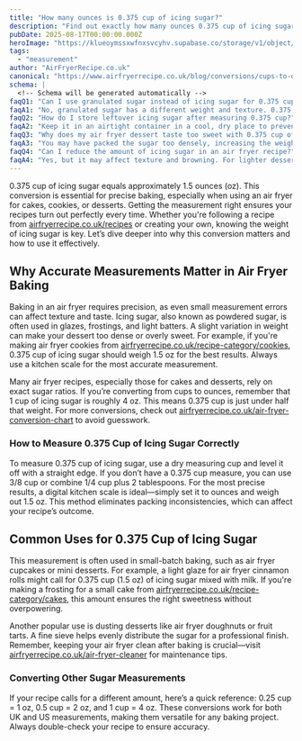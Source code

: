 ```yaml
---
title: "How many ounces is 0.375 cup of icing sugar?"
description: "Find out exactly how many ounces 0.375 cup of icing sugar weighs for perfect baking results every time."
pubDate: 2025-08-17T00:00:00.000Z
heroImage: "https://klueoymssxwfnxsvcyhv.supabase.co/storage/v1/object/public/Shmucket/how-many-ounces-is-0-375-cup-of-icing-sugar.webp"
tags:
  - "measurement"
author: "AirFryerRecipe.co.uk"
canonical: "https://www.airfryerrecipe.co.uk/blog/conversions/cups-to-ounces/how-many-ounces-is-0-375-cup-of-icing-sugar"
schema: |
  <!-- Schema will be generated automatically -->
faqQ1: "Can I use granulated sugar instead of icing sugar for 0.375 cup measurements?"
faqA1: "No, granulated sugar has a different weight and texture. 0.375 cup of granulated sugar weighs about 2.65 oz, compared to 1.5 oz for icing sugar. Substituting can alter your recipe’s consistency and sweetness."
faqQ2: "How do I store leftover icing sugar after measuring 0.375 cup?"
faqA2: "Keep it in an airtight container in a cool, dry place to prevent clumping. If stored properly, icing sugar lasts up to two years. For best results, sift it before reuse."
faqQ3: "Why does my air fryer dessert taste too sweet with 0.375 cup of icing sugar?"
faqA3: "You may have packed the sugar too densely, increasing the weight. Always spoon it lightly into the measuring cup and level it off. A kitchen scale helps avoid this issue."
faqQ4: "Can I reduce the amount of icing sugar in an air fryer recipe?"
faqA4: "Yes, but it may affect texture and browning. For lighter desserts, try reducing by 0.125 cup (0.5 oz) at a time. Adjust other wet ingredients if needed for balance."
---
```

<p>0.375 cup of icing sugar equals approximately 1.5 ounces (oz). This conversion is essential for precise baking, especially when using an air fryer for cakes, cookies, or desserts. Getting the measurement right ensures your recipes turn out perfectly every time. Whether you're following a recipe from <a href=https://www.airfryerrecipe.co.uk/recipes>airfryerrecipe.co.uk/recipes</a> or creating your own, knowing the weight of icing sugar is key. Let’s dive deeper into why this conversion matters and how to use it effectively.</p>  

<h2>Why Accurate Measurements Matter in Air Fryer Baking</h2>  
<p>Baking in an air fryer requires precision, as even small measurement errors can affect texture and taste. Icing sugar, also known as powdered sugar, is often used in glazes, frostings, and light batters. A slight variation in weight can make your dessert too dense or overly sweet. For example, if you're making air fryer cookies from <a href=https://www.airfryerrecipe.co.uk/recipe-category/cookies>airfryerrecipe.co.uk/recipe-category/cookies</a>, 0.375 cup of icing sugar should weigh 1.5 oz for the best results. Always use a kitchen scale for the most accurate measurement.</p>  

<p>Many air fryer recipes, especially those for cakes and desserts, rely on exact sugar ratios. If you’re converting from cups to ounces, remember that 1 cup of icing sugar is roughly 4 oz. This means 0.375 cup is just under half that weight. For more conversions, check out <a href=https://www.airfryerrecipe.co.uk/air-fryer-conversion-chart>airfryerrecipe.co.uk/air-fryer-conversion-chart</a> to avoid guesswork.</p>  

<h3>How to Measure 0.375 Cup of Icing Sugar Correctly</h3>  
<p>To measure 0.375 cup of icing sugar, use a dry measuring cup and level it off with a straight edge. If you don’t have a 0.375 cup measure, you can use 3/8 cup or combine 1/4 cup plus 2 tablespoons. For the most precise results, a digital kitchen scale is ideal—simply set it to ounces and weigh out 1.5 oz. This method eliminates packing inconsistencies, which can affect your recipe’s outcome.</p>  

<h2>Common Uses for 0.375 Cup of Icing Sugar</h2>  
<p>This measurement is often used in small-batch baking, such as air fryer cupcakes or mini desserts. For example, a light glaze for air fryer cinnamon rolls might call for 0.375 cup (1.5 oz) of icing sugar mixed with milk. If you're making a frosting for a small cake from <a href=https://www.airfryerrecipe.co.uk/recipe-category/cakes>airfryerrecipe.co.uk/recipe-category/cakes</a>, this amount ensures the right sweetness without overpowering.</p>  

<p>Another popular use is dusting desserts like air fryer doughnuts or fruit tarts. A fine sieve helps evenly distribute the sugar for a professional finish. Remember, keeping your air fryer clean after baking is crucial—visit <a href=https://www.airfryerrecipe.co.uk/air-fryer-cleaner>airfryerrecipe.co.uk/air-fryer-cleaner</a> for maintenance tips.</p>  

<h3>Converting Other Sugar Measurements</h3>  
<p>If your recipe calls for a different amount, here’s a quick reference: 0.25 cup = 1 oz, 0.5 cup = 2 oz, and 1 cup = 4 oz. These conversions work for both UK and US measurements, making them versatile for any baking project. Always double-check your recipe to ensure accuracy.</p>
